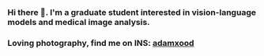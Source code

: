 ### Hi there 👋. I'm a graduate student interested in vision-language models and medical image analysis.
### Loving photography, find me on INS: [adamxood](https://www.instagram.com/adamxood/)
<!--
**Adam-lxd/Adam-lxd** is a ✨ _special_ ✨ repository because its `README.md` (this file) appears on your GitHub profile.

Here are some ideas to get you started:

- 🔭 I’m currently working on ...
- 🌱 I’m currently learning ...
- 👯 I’m looking to collaborate on ...
- 🤔 I’m looking for help with ...
- 💬 Ask me about ...
- 📫 How to reach me: ...
- 😄 Pronouns: ...
- ⚡ Fun fact: ...
-->
